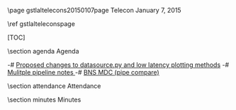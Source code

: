 \page gstlaltelecons20150107page Telecon January 7, 2015

\ref gstlalteleconspage

[TOC]

\section agenda Agenda

 -# <a href=https://dcc.ligo.org/G1500014>Proposed changes to datasource.py and low latency plotting methods</a>
 -# <a href=https://www.lsc-group.phys.uwm.edu/ligovirgo/cbcnote/BNS/MDC/MultiplePipelines> Mulitple pipeline notes </a>
 -# <a href=https://www.lsc-group.phys.uwm.edu/ligovirgo/cbcnote/BNS/MDC/SpinMDC/gstlal_pipe_compare> BNS MDC (pipe compare) </a>

\section attendance Attendance

\section minutes Minutes
